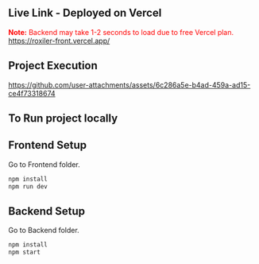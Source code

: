 ## Live Link - Deployed on Vercel
<span style="color: red;">**Note:** Backend may take 1-2 seconds to load due to free Vercel plan.</span>
https://roxiler-front.vercel.app/

## Project Execution
https://github.com/user-attachments/assets/6c286a5e-b4ad-459a-ad15-ce4f73318674

## To Run project locally

## Frontend Setup
Go to Frontend folder.

```bash
npm install
npm run dev
```

## Backend Setup
Go to Backend folder.

```bash
npm install
npm start
```

